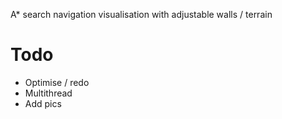 A* search navigation visualisation with adjustable walls / terrain
<h1>Todo</h1>
<ul>
  <li>Optimise / redo</li>
  <li>Multithread</li>
  <li>Add pics</li>
</ul>
